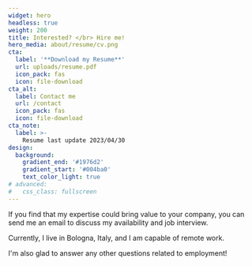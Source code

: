 ```yaml
---
widget: hero
headless: true
weight: 200
title: Interested? </br> Hire me!
hero_media: about/resume/cv.png
cta:
  label: '**Download my Resume**'
  url: uploads/resume.pdf
  icon_pack: fas
  icon: file-download
cta_alt:
  label: Contact me
  url: /contact
  icon_pack: fas
  icon: file-download
cta_note:
  label: >-
    Resume last update 2023/04/30
design:
  background:
    gradient_end: '#1976d2'
    gradient_start: '#004ba0'
    text_color_light: true
# advanced:
#   css_class: fullscreen
---
```


If you find that my expertise could bring value to your company, you can send me an email to discuss my availability and job interview.

Currently, I live in Bologna, Italy, and I am capable of remote work.

I'm also glad to answer any other questions related to employment!
